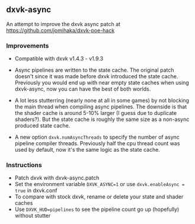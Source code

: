 ## dxvk-async
An attempt to improve the dxvk async patch at https://github.com/jomihaka/dxvk-poe-hack

### Improvements

 - Compatible with dxvk v1.4.3 - v1.9.3

 - Async pipelines are written to the state cache. The original patch doesn't since it was made before dxvk introduced the state cache. Previously you would end up with near empty state caches when using dxvk-async, now you can have the best of both worlds.

 - A lot less stutterring (nearly none at all in some games) by not blocking the main thread when compiling async pipelines. The downside is that the shader cache is around 5-10% larger (I guess due to duplicate shaders?). But the state cache is roughly the same size as a non-async produced state cache.

 - A new option `dxvk.numAsyncThreads` to specify the number of async pipeline compiler threads. Previously half the cpu thread count was used by default, now it's the same logic as the state cache.

### Instructions

* Patch dxvk with dxvk-async.patch
* Set the environment variable `DXVK_ASYNC=1` or use `dxvk.enableAsync = true` in dxvk.conf
* To compare with stock dxvk, rename or delete your state and shader caches
* Use `DXVK_HUD=pipelines` to see the pipeline count go up (hopefully) without stutter
